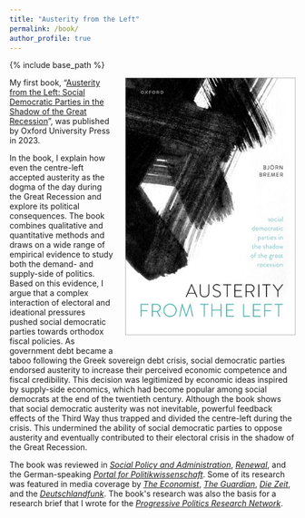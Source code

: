 ```yaml
---
title: "Austerity from the Left"
permalink: /book/
author_profile: true
---
```


{% include base_path %}

<img src="/files/bremer_2023_book_cover.jpg" alt="Book cover" style="float: right; margin-left: 20px; margin-bottom: 20px; max-width: 300px;">

My first book, “[Austerity from the Left: Social Democratic Parties in the Shadow of the Great Recession](https://global.oup.com/academic/product/austerity-from-the-left-9780192872210)”, was published by Oxford University Press in 2023.

In the book, I explain how even the centre-left accepted austerity as the dogma of the day during the Great Recession and explore its political consequences. The book combines qualitative and quantitative methods and draws on a wide range of empirical evidence to study both the demand- and supply-side of politics. Based on this evidence, I argue that a complex interaction of electoral and ideational pressures pushed social democratic parties towards orthodox fiscal policies. As government debt became a taboo following the Greek sovereign debt crisis, social democratic parties endorsed austerity to increase their perceived economic competence and fiscal credibility. This decision was legitimized by economic ideas inspired by supply-side economics, which had become popular among social democrats at the end of the twentieth century. Although the book shows that social democratic austerity was not inevitable, powerful feedback effects of the Third Way thus trapped and divided the centre-left during the crisis. This undermined the ability of social democratic parties to oppose austerity and eventually contributed to their electoral crisis in the shadow of the Great Recession.

The book was reviewed in [*Social Policy and Administration*](https://doi.org/10.1111/spol.13037), [*Renewal*](https://renewal.org.uk/), and the German-speaking [*Portal for Politikwissenschaft*](https://www.pw-portal.de/repraesentation-und-parlamentarismus/ueberblick/bjoern-bremer-austerity-from-the-left-social-democratic-parties-in-the-shadow-of-the-great-recession). Some of its research was featured in media coverage by [*The Economist*](https://www.economist.com/europe/2023/06/15/the-problems-ailing-western-europes-left-are-not-just-cyclical), [*The Guardian*](https://www.theguardian.com/politics/2024/jan/10/adopting-rightwing-policies-does-not-help-centre-left-win-votes), [*Die Zeit*](https://www.zeit.de/politik/deutschland/2024-02/linke-finanzpolitik-spd-olaf-scholz), and the [*Deutschlandfunk*](https://www.deutschlandfunk.de/sparen-oder-investieren-auf-pump-die-schuldenfrage-im-100.html). The book's research was also the basis for a research brief that I wrote for the [*Progressive Politics Research Network*](https://politicscentre.nuffield.ox.ac.uk/media/elsb5xyq/bremer.pdf).
